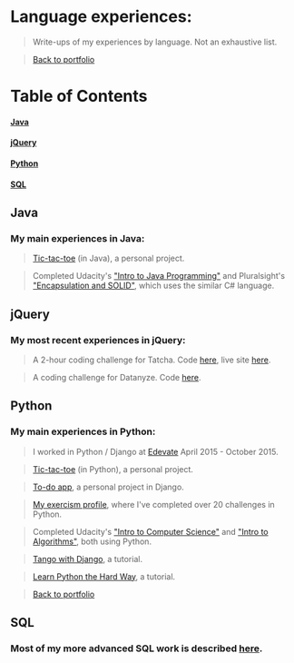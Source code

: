 # Language experiences:

> Write-ups of my experiences by language.  Not an exhaustive list.

> [Back to portfolio](../README.md)

# Table of Contents

#### [Java](#java)

#### [jQuery](#jquery)

#### [Python](#python)

#### [SQL](#sql)



## Java

### My main experiences in Java:

> [Tic-tac-toe](https://github.com/ZacharyRSmith/java-ttt) (in Java), a personal project.

> Completed Udacity's ["Intro to Java Programming"](https://www.udacity.com/courses/cs046) and Pluralsight's ["Encapsulation and SOLID"](https://app.pluralsight.com/library/courses/encapsulation-solid/table-of-contents), which uses the similar C# language.



## jQuery

### My most recent experiences in jQuery:

> A 2-hour coding challenge for Tatcha.  Code [here](https://github.com/ZacharyRSmith/tatcha), live site [here](http://tatcha-challenge.herokuapp.com/).

> A coding challenge for Datanyze.  Code [here](https://github.com/ZacharyRSmith/datanyze).



## Python

### My main experiences in Python:

> I worked in Python / Django at [Edevate](https://www.linkedin.com/company/3497543?trk=tyah&trkInfo=clickedVertical%3Acompany%2CclickedEntityId%3A3497543%2Cidx%3A2-1-2%2CtarId%3A1455165145351%2Ctas%3Aedevate) April 2015 - October 2015.

> [Tic-tac-toe](https://github.com/ZacharyRSmith/Py-tic-tac-toe) (in Python), a personal project.

> [To-do app](https://github.com/ZacharyRSmith/todo), a personal project in Django.

> [My exercism profile](http://exercism.io/ZacharyRSmith), where I've completed over 20 challenges in Python.

> Completed Udacity's ["Intro to Computer Science"](https://www.udacity.com/courses/cs101) and ["Intro to Algorithms"](https://www.udacity.com/courses/cs215), both using Python.

> [Tango with Django](https://github.com/ZacharyRSmith/twd), a tutorial.

> [Learn Python the Hard Way](https://github.com/ZacharyRSmith/Py), a tutorial.



> [Back to portfolio](../README.md)



## SQL

### Most of my more advanced SQL work is described [here](https://docs.google.com/document/d/1PZGlghJ1cFzTgJmnstm4EB4Jg_Kjypxy6DfDir8QZo0/edit?usp=sharing).

